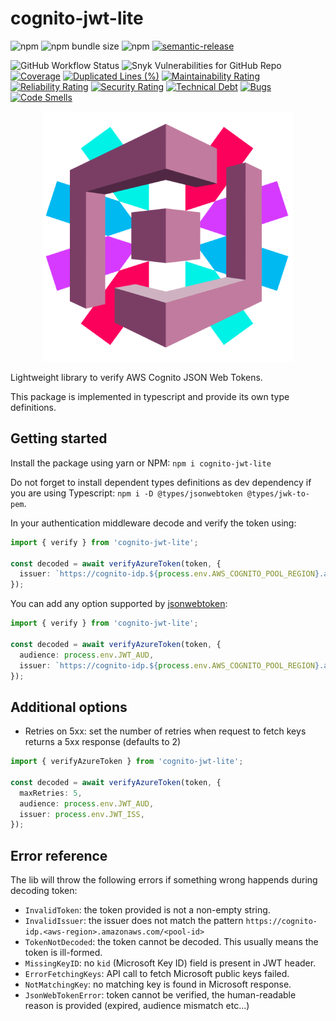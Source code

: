 # cognito-jwt-lite

![npm](https://img.shields.io/npm/v/cognito-jwt-lite)
![npm bundle size](https://img.shields.io/bundlephobia/minzip/cognito-jwt-lite)
![npm](https://img.shields.io/npm/dm/cognito-jwt-lite)
[![semantic-release](https://img.shields.io/badge/semantic--release-enabled?logo=semantic-release)](https://github.com/semantic-release/semantic-release)


![GitHub Workflow Status](https://img.shields.io/github/actions/workflow/status/MarioArnt/cognito-jwt-lite/publish.yml)
![Snyk Vulnerabilities for GitHub Repo](https://img.shields.io/snyk/vulnerabilities/github/MarioArnt/cognito-jwt-lite)
[![Coverage](https://sonarcloud.io/api/project_badges/measure?project=MarioArnt_cognito-jwt-lite&metric=coverage)](https://sonarcloud.io/dashboard?id=MarioArnt_cognito-jwt-lite)
[![Duplicated Lines (%)](https://sonarcloud.io/api/project_badges/measure?project=MarioArnt_cognito-jwt-lite&metric=duplicated_lines_density)](https://sonarcloud.io/dashboard?id=MarioArnt_cognito-jwt-lite)
[![Maintainability Rating](https://sonarcloud.io/api/project_badges/measure?project=MarioArnt_cognito-jwt-lite&metric=sqale_rating)](https://sonarcloud.io/dashboard?id=MarioArnt_cognito-jwt-lite)
[![Reliability Rating](https://sonarcloud.io/api/project_badges/measure?project=MarioArnt_cognito-jwt-lite&metric=reliability_rating)](https://sonarcloud.io/dashboard?id=MarioArnt_cognito-jwt-lite)
[![Security Rating](https://sonarcloud.io/api/project_badges/measure?project=MarioArnt_cognito-jwt-lite&metric=security_rating)](https://sonarcloud.io/dashboard?id=MarioArnt_cognito-jwt-lite)
[![Technical Debt](https://sonarcloud.io/api/project_badges/measure?project=MarioArnt_cognito-jwt-lite&metric=sqale_index)](https://sonarcloud.io/dashboard?id=MarioArnt_cognito-jwt-lite)
[![Bugs](https://sonarcloud.io/api/project_badges/measure?project=MarioArnt_cognito-jwt-lite&metric=bugs)](https://sonarcloud.io/dashboard?id=MarioArnt_cognito-jwt-lite)
[![Code Smells](https://sonarcloud.io/api/project_badges/measure?project=MarioArnt_cognito-jwt-lite&metric=code_smells)](https://sonarcloud.io/dashboard?id=MarioArnt_cognito-jwt-lite)

<p align="center">
  <img src="https://github.com/MarioArnt/cognito-jwt-lite/blob/main/logo.png?raw=true" alt="Logo"/>
</p>

Lightweight library to verify AWS Cognito JSON Web Tokens.

This package is implemented in typescript and provide its own type definitions.

## Getting started

Install the package using yarn or NPM: `npm i cognito-jwt-lite`

Do not forget to install dependent types definitions as dev dependency if you are using Typescript: `npm i -D @types/jsonwebtoken @types/jwk-to-pem`.

In your authentication middleware decode and verify the token using:

```typescript
import { verify } from 'cognito-jwt-lite';

const decoded = await verifyAzureToken(token, {
  issuer: `https://cognito-idp.${process.env.AWS_COGNITO_POOL_REGION}.amazonaws.com/${process.env.AWS_COGNITO_POOL_ID}`,
});
```

You can add any option supported by [jsonwebtoken](https://www.npmjs.com/package/jsonwebtoken):

```typescript
import { verify } from 'cognito-jwt-lite';

const decoded = await verifyAzureToken(token, {
  audience: process.env.JWT_AUD,
  issuer: `https://cognito-idp.${process.env.AWS_COGNITO_POOL_REGION}.amazonaws.com/${process.env.AWS_COGNITO_POOL_ID}`,
});
```

## Additional options

* Retries on 5xx: set the number of retries when request to fetch keys returns a 5xx response (defaults to 2)

```typescript
import { verifyAzureToken } from 'cognito-jwt-lite';

const decoded = await verifyAzureToken(token, {
  maxRetries: 5,
  audience: process.env.JWT_AUD,
  issuer: process.env.JWT_ISS,
});
```

## Error reference

The lib will throw the following errors if something wrong happends during decoding token:

 * `InvalidToken`: the token provided is not a non-empty string.
 * `InvalidIssuer`: the issuer does not match the pattern `https://cognito-idp.<aws-region>.amazonaws.com/<pool-id>`
 * `TokenNotDecoded`: the token cannot be decoded. This usually means the token is ill-formed.
 * `MissingKeyID`: no `kid` (Microsoft Key ID) field is present in JWT header.
 * `ErrorFetchingKeys`: API call to fetch Microsoft public keys failed.
 * `NotMatchingKey`: no matching key is found in Microsoft response.
 * `JsonWebTokenError`: token cannot be verified, the human-readable reason is provided (expired, audience mismatch etc...)
